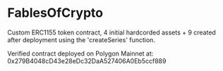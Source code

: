 # FablesOfCrypto 
Custom ERC1155 token contract, 4 initial hardcorded assets + 9 created after deployment using the 'createSeries' function. 

Verified contract deployed on Polygon Mainnet at: 0x279B4048cD43e28eDc32DaA527406A0Eb5ccf889
